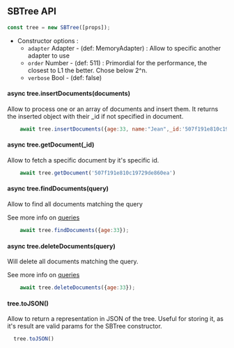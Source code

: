 ## SBTree API 

```js
const tree = new SBTree([props]);
```

- Constructor options :
  - `adapter` Adapter - (def: MemoryAdapter) : Allow to specific another adapter to use
  - `order` Number - (def: 511) : Primordial for the performance, the closest to L1 the better. Chose below 2^n. 
  - `verbose` Bool - (def: false)

#### async tree.insertDocuments(documents)

Allow to process one or an array of documents and insert them. 
It returns the inserted object with their _id if not specified in document.

```js
    await tree.insertDocuments({age:33, name:"Jean",_id:'507f191e810c19729de860ea'})
```


####  async tree.getDocument(_id)

Allow to fetch a specific document by it's specific id.

```js
    await tree.getDocument('507f191e810c19729de860ea')
```


#### async tree.findDocuments(query)

Allow to find all documents matching the query

See more info on [queries](/docs/queries.md)


```js
    await tree.findDocuments({age:33});
```

#### async tree.deleteDocuments(query)

Will delete all documents matching the query.

See more info on [queries](/docs/queries.md)

```js
    await tree.deleteDocuments({age:33});
```


####  tree.toJSON()

Allow to return a representation in JSON of the tree. Useful for storing it, as it's result are valid params for the SBTree constructor.

```js
  tree.toJSON()
```
